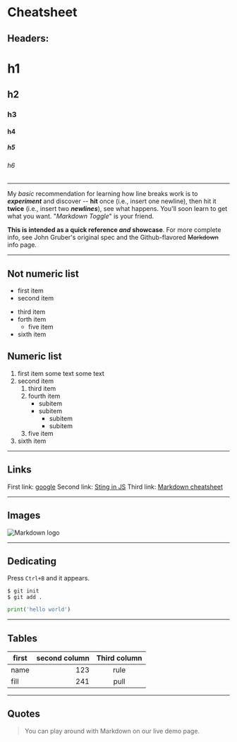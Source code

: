 # Cheatsheet

## Headers:

# h1
## h2
### h3
#### h4
##### h5
###### h6

***

My *basic* recommendation for learning how line breaks work is to ***experiment*** and discover -- **hit** once (i.e., insert one newline), then hit it __twice__ (i.e., insert two ___newlines___), see what happens. You'll soon learn to get what you want. "_Markdown Toggle_" is your friend.

**This is intended as a quick reference _and_ showcase**. For more complete info, see John Gruber's original spec and the Github-flavored ~~Markdown~~ info page.

***

## Not numeric list

- first item
- second item
* third item
* forth item
    * five item
* sixth item

## Numeric list

1. first item
   some text
   some text
1. second item
    1. third item
    1. fourth item
        - subitem
        - subitem
            * subitem
            * subitem
    1. five item
1. sixth item

***

## Links

First link: [google](https://google.com)
Second link: [Sting in JS](./first.html)
Third link: [Markdown cheatsheet][1]

[1]: (https://github.com/adam-p/markdown-here/wiki/Markdown-Here-Cheatsheet)

***

## Images

![Markdown logo](https://res.cloudinary.com/practicaldev/image/fetch/s--pAW2Oz7c--/c_imagga_scale,f_auto,fl_progressive,h_420,q_auto,w_1000/https://thepracticaldev.s3.amazonaws.com/i/hicgro2uxfq5upxlfor5.PNG)

***

## Dedicating 

Press `Ctrl+B` and it appears.

```
$ git init
$ git add .
```

```python
print('hello world')
```

***

## Tables

| first | second column | Third column |
| ----- | ------------: | :----------: |
| name  |           123 |     rule     |
| fill  |           241 |     pull     |

***

## Quotes

> You can play around with Markdown on our live demo page.